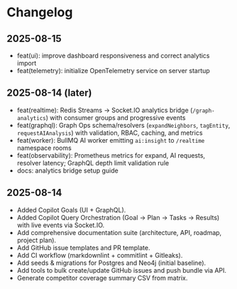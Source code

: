 # Changelog

## 2025-08-15

- feat(ui): improve dashboard responsiveness and correct analytics import
- feat(telemetry): initialize OpenTelemetry service on server startup

## 2025-08-14 (later)

- feat(realtime): Redis Streams → Socket.IO analytics bridge (`/graph-analytics`) with consumer groups and progressive events
- feat(graphql): Graph Ops schema/resolvers (`expandNeighbors`, `tagEntity`, `requestAIAnalysis`) with validation, RBAC, caching, and metrics
- feat(worker): BullMQ AI worker emitting `ai:insight` to `/realtime` namespace rooms
- feat(observability): Prometheus metrics for expand, AI requests, resolver latency; GraphQL depth limit validation rule
- docs: analytics bridge setup guide

## 2025-08-14

- Added Copilot Goals (UI + GraphQL).
- Added Copilot Query Orchestration (Goal -> Plan -> Tasks -> Results) with live events via Socket.IO.
- Add comprehensive documentation suite (architecture, API, roadmap, project plan).
- Add GitHub issue templates and PR template.
- Add CI workflow (markdownlint + commitlint + Gitleaks).
- Add seeds & migrations for Postgres and Neo4j (initial baseline).
- Add tools to bulk create/update GitHub issues and push bundle via API.
- Generate competitor coverage summary CSV from matrix.
